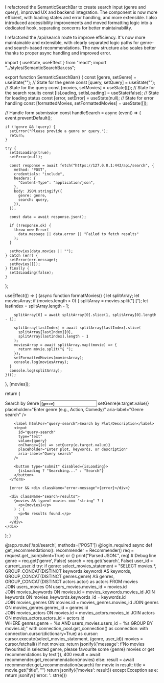 I refactored the SemanticSearchBar to create search input (genre and query), improved UX and backend integration. The component is now more efficient, with loading states and error handling, and more extensible. I also introduced accessibility improvements and moved formatting logic into a dedicated hook, separating concerns for better maintainability.

I refactored the /api/search route to improve efficiency. It's now more maintainable and extensible, with clearly separated logic paths for genre- and search-based recommendations. The new structure also scales better thanks to proper async handling and improved error.

import { useState, useEffect } from "react";
import "../styles/SemanticSearchBar.css";

export function SemanticSearchBar() {
const [genre, setGenre] = useState(""); // State for the genre
const [query, setQuery] = useState(""); // State for the query
const [movies, setMovies] = useState([]); // State for the search results
const [isLoading, setIsLoading] = useState(false); // State for loading status
const [error, setError] = useState(null); // State for error handling
const [formattedMovies, setFormattedMovies] = useState([]);

// Handle form submission
const handleSearch = async (event) => {
event.preventDefault();

    if (!genre && !query) {
      setError("Please provide a genre or query.");
      return;
    }

    try {
      setIsLoading(true);
      setError(null);

      const response = await fetch("https://127.0.0.1:443/api/search", {
        method: "POST",
        credentials: "include",
        headers: {
          "Content-Type": "application/json",
        },
        body: JSON.stringify({
          genre: genre,
          search: query,
        }),
      });

      const data = await response.json();

      if (!response.ok) {
        throw new Error(
          data.message || data.error || "Failed to fetch results"
        );
      }

      setMovies(data.movies || "");
    } catch (err) {
      setError(err.message);
      setMovies([]);
    } finally {
      setIsLoading(false);
    }

};

useEffect(() => {
(async function formatMovies() {
let splitArray;
let moviesArray;
if (movies.length > 0) {
splitArray = movies.split("] [");
let lastIndex = splitArray.length - 1;

        splitArray[0] = await splitArray[0].slice(1, splitArray[0].length - 1);

        splitArray[lastIndex] = await splitArray[lastIndex].slice(
          splitArray[lastIndex][0],
          splitArray[lastIndex].length - 1
        );
        moviesArray = await splitArray.map((movie) => {
          return movie.split("§ ");
        });
        setFormattedMovies(moviesArray);
        console.log(moviesArray);
      }
      console.log(splitArray);
    })();

}, [movies]);

return (
<div className="semantic-search-container">
<form onSubmit={handleSearch} role="search">
<label htmlFor="genre-search">Search by Genre</label>
<input
id="genre-search"
type="text"
value={genre}
onChange={(e) => setGenre(e.target.value)}
placeholder="Enter genre (e.g., Action, Comedy)"
aria-label="Genre search"
/>

        <label htmlFor="query-search">Search by Plot/Description</label>
        <input
          id="query-search"
          type="text"
          value={query}
          onChange={(e) => setQuery(e.target.value)}
          placeholder="Enter plot, keywords, or description"
          aria-label="Query search"
        />

        <button type="submit" disabled={isLoading}>
          {isLoading ? "Searching..." : "Search"}
        </button>
      </form>

      {error && <div className="error-message">{error}</div>}

      <div className="search-results">
        {movies && typeof movies === "string" ? (
          <p>{movies}</p>
        ) : (
          <p>No results found.</p>
        )}
      </div>
    </div>

);
}

@app.route('/api/search', methods=['POST'])
@login_required
async def get_recommendations():
recommender = Recommender()
req = request.get_json(silent=True) or {}
print("Parsed JSON:", req) # Debug line
genre = req.get('genre', False)
search = req.get('search', False)
user_id = current_user.id
try:
if genre:
select_movies_statement = "SELECT movies.\*, GROUP_CONCAT(DISTINCT keywords.keyword) AS keywords, GROUP_CONCAT(DISTINCT genres.genre) AS genres, GROUP_CONCAT(DISTINCT actors.actor) as actors FROM movies \
 JOIN users_movies ON users_movies.movies_id = movies.id \
 JOIN movies_keywords ON movies.id = movies_keywords.movies_id JOIN keywords ON movies_keywords.keywords_id = keywords.id \
 JOIN movies_genres ON movies.id = movies_genres.movies_id JOIN genres ON movies_genres.genres_id = genres.id \
 JOIN movies_actors ON movies.id = movies_actors.movies_id JOIN actors ON movies_actors.actors_id = actors.id \
 WHERE genres.genre = %s AND users_movies.users_id = %s GROUP BY movies.id;"
with connection_pool.get_connection() as connection:
with connection.cursor(dictionary=True) as cursor:
cursor.execute(select_movies_statement, (genre, user_id))
movies = cursor.fetchall()
if not movies:
return jsonify({'message': f'No movies favourited in selected genre, please favourite some {genre} movies or get recommendations by text'}), 400
result = await recommender.get_recommendation(movies)
else:
result = await recommender.get_recommendation(search)
for movie in result:
title = movie.get("title", "")
return jsonify({'movies': result})
except Exception as e:
return jsonify({'error: ': str(e)})
